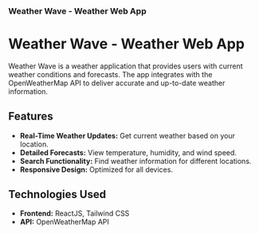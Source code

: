 ### **Weather Wave - Weather Web App**

# Weather Wave - Weather Web App

Weather Wave is a weather application that provides users with current weather conditions and forecasts. The app integrates with the OpenWeatherMap API to deliver accurate and up-to-date weather information.

## Features

- **Real-Time Weather Updates:** Get current weather based on your location.
- **Detailed Forecasts:** View temperature, humidity, and wind speed.
- **Search Functionality:** Find weather information for different locations.
- **Responsive Design:** Optimized for all devices.

## Technologies Used

- **Frontend:** ReactJS, Tailwind CSS
- **API:** OpenWeatherMap API
